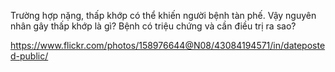 Trường hợp nặng, thấp khớp có thể khiến người bệnh tàn phế. Vậy nguyên nhân gây thấp khớp là gì? Bệnh có triệu chứng và cần điều trị ra sao? 
 
https://www.flickr.com/photos/158976644@N08/43084194571/in/dateposted-public/

